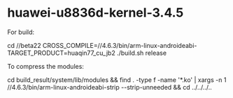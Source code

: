 huawei-u8836d-kernel-3.4.5
==========================

For build:

cd /<path>/beta22
CROSS_COMPILE=/<path>/4.6.3/bin/arm-linux-androideabi- TARGET_PRODUCT=huaqin77_cu_jb2 ./build.sh release

To compress the modules:

cd build_result/system/lib/modules && find . -type f -name '*.ko' | xargs -n 1 /<path>/4.6.3/bin/arm-linux-androideabi-strip --strip-unneeded && cd ../../../..
